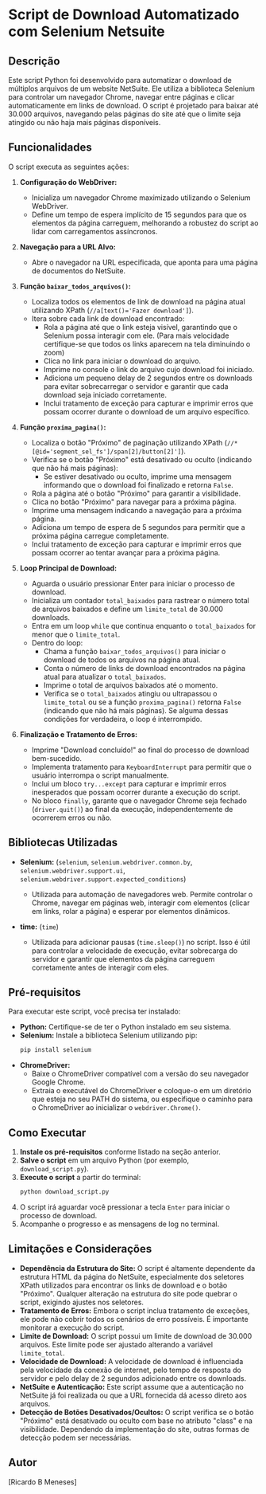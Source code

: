 # Script de Download Automatizado com Selenium Netsuite

## Descrição

Este script Python foi desenvolvido para automatizar o download de múltiplos arquivos de um website NetSuite. Ele utiliza a biblioteca Selenium para controlar um navegador Chrome, navegar entre páginas e clicar automaticamente em links de download. O script é projetado para baixar até 30.000 arquivos, navegando pelas páginas do site até que o limite seja atingido ou não haja mais páginas disponíveis.

## Funcionalidades

O script executa as seguintes ações:

1.  **Configuração do WebDriver:**
    *   Inicializa um navegador Chrome maximizado utilizando o Selenium WebDriver.
    *   Define um tempo de espera implícito de 15 segundos para que os elementos da página carreguem, melhorando a robustez do script ao lidar com carregamentos assíncronos.

2.  **Navegação para a URL Alvo:**
    *   Abre o navegador na URL especificada, que aponta para uma página de documentos do NetSuite.

3.  **Função `baixar_todos_arquivos()`:**
    *   Localiza todos os elementos de link de download na página atual utilizando XPath (`//a[text()='Fazer download']`).
    *   Itera sobre cada link de download encontrado:
        *   Rola a página até que o link esteja visível, garantindo que o Selenium possa interagir com ele. (Para mais velocidade certifique-se que todos os links aparecem na tela diminuindo o zoom)
        *   Clica no link para iniciar o download do arquivo.
        *   Imprime no console o link do arquivo cujo download foi iniciado.
        *   Adiciona um pequeno delay de 2 segundos entre os downloads para evitar sobrecarregar o servidor e garantir que cada download seja iniciado corretamente.
        *   Inclui tratamento de exceção para capturar e imprimir erros que possam ocorrer durante o download de um arquivo específico.

4.  **Função `proxima_pagina()`:**
    *   Localiza o botão "Próximo" de paginação utilizando XPath (`//*[@id='segment_sel_fs']/span[2]/button[2]']`).
    *   Verifica se o botão "Próximo" está desativado ou oculto (indicando que não há mais páginas):
        *   Se estiver desativado ou oculto, imprime uma mensagem informando que o download foi finalizado e retorna `False`.
    *   Rola a página até o botão "Próximo" para garantir a visibilidade.
    *   Clica no botão "Próximo" para navegar para a próxima página.
    *   Imprime uma mensagem indicando a navegação para a próxima página.
    *   Adiciona um tempo de espera de 5 segundos para permitir que a próxima página carregue completamente.
    *   Inclui tratamento de exceção para capturar e imprimir erros que possam ocorrer ao tentar avançar para a próxima página.

5.  **Loop Principal de Download:**
    *   Aguarda o usuário pressionar Enter para iniciar o processo de download.
    *   Inicializa um contador `total_baixados` para rastrear o número total de arquivos baixados e define um `limite_total` de 30.000 downloads.
    *   Entra em um loop `while` que continua enquanto o `total_baixados` for menor que o `limite_total`.
    *   Dentro do loop:
        *   Chama a função `baixar_todos_arquivos()` para iniciar o download de todos os arquivos na página atual.
        *   Conta o número de links de download encontrados na página atual para atualizar o `total_baixados`.
        *   Imprime o total de arquivos baixados até o momento.
        *   Verifica se o `total_baixados` atingiu ou ultrapassou o `limite_total` ou se a função `proxima_pagina()` retorna `False` (indicando que não há mais páginas). Se alguma dessas condições for verdadeira, o loop é interrompido.

6.  **Finalização e Tratamento de Erros:**
    *   Imprime "Download concluído!" ao final do processo de download bem-sucedido.
    *   Implementa tratamento para `KeyboardInterrupt` para permitir que o usuário interrompa o script manualmente.
    *   Inclui um bloco `try...except` para capturar e imprimir erros inesperados que possam ocorrer durante a execução do script.
    *   No bloco `finally`, garante que o navegador Chrome seja fechado (`driver.quit()`) ao final da execução, independentemente de ocorrerem erros ou não.

## Bibliotecas Utilizadas

*   **Selenium:** (`selenium`, `selenium.webdriver.common.by`, `selenium.webdriver.support.ui`, `selenium.webdriver.support.expected_conditions`)
    *   Utilizada para automação de navegadores web. Permite controlar o Chrome, navegar em páginas web, interagir com elementos (clicar em links, rolar a página) e esperar por elementos dinâmicos.

*   **time:** (`time`)
    *   Utilizada para adicionar pausas (`time.sleep()`) no script. Isso é útil para controlar a velocidade de execução, evitar sobrecarga do servidor e garantir que elementos da página carreguem corretamente antes de interagir com eles.

## Pré-requisitos

Para executar este script, você precisa ter instalado:

*   **Python:** Certifique-se de ter o Python instalado em seu sistema.
*   **Selenium:** Instale a biblioteca Selenium utilizando pip:
    ```bash
    pip install selenium
    ```
*   **ChromeDriver:**
    *   Baixe o ChromeDriver compatível com a versão do seu navegador Google Chrome.
    *   Extraia o executável do ChromeDriver e coloque-o em um diretório que esteja no seu PATH do sistema, ou especifique o caminho para o ChromeDriver ao inicializar o `webdriver.Chrome()`.

## Como Executar

1.  **Instale os pré-requisitos** conforme listado na seção anterior.
2.  **Salve o script** em um arquivo Python (por exemplo, `download_script.py`).
3.  **Execute o script** a partir do terminal:
    ```bash
    python download_script.py
    ```
4.  O script irá aguardar você pressionar a tecla `Enter` para iniciar o processo de download.
5.  Acompanhe o progresso e as mensagens de log no terminal.

## Limitações e Considerações

*   **Dependência da Estrutura do Site:** O script é altamente dependente da estrutura HTML da página do NetSuite, especialmente dos seletores XPath utilizados para encontrar os links de download e o botão "Próximo". Qualquer alteração na estrutura do site pode quebrar o script, exigindo ajustes nos seletores.
*   **Tratamento de Erros:** Embora o script inclua tratamento de exceções, ele pode não cobrir todos os cenários de erro possíveis. É importante monitorar a execução do script.
*   **Limite de Download:** O script possui um limite de download de 30.000 arquivos. Este limite pode ser ajustado alterando a variável `limite_total`.
*   **Velocidade de Download:** A velocidade de download é influenciada pela velocidade da conexão de internet, pelo tempo de resposta do servidor e pelo delay de 2 segundos adicionado entre os downloads.
*   **NetSuite e Autenticação:** Este script assume que a autenticação no NetSuite já foi realizada ou que a URL fornecida dá acesso direto aos arquivos.
*   **Detecção de Botões Desativados/Ocultos:** O script verifica se o botão "Próximo" está desativado ou oculto com base no atributo "class" e na visibilidade. Dependendo da implementação do site, outras formas de detecção podem ser necessárias.

## Autor

\[Ricardo B Meneses]

